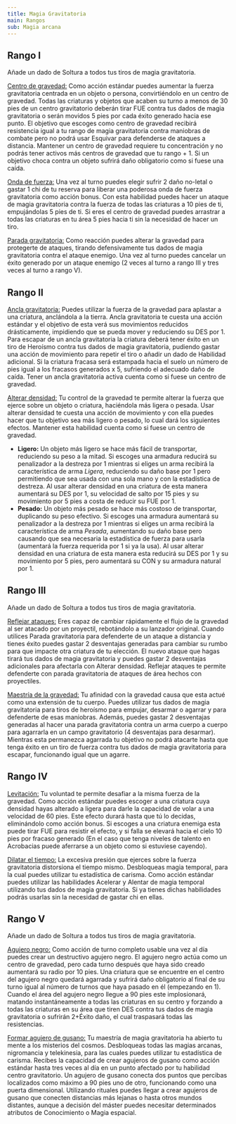 ```yaml
---
title: Magia Gravitatoria
main: Rangos
sub: Magia arcana
---
```


## Rango I

Añade un dado de Soltura a todos tus tiros de magia gravitatoria.

<u>Centro de gravedad:</u> Como acción estándar puedes aumentar la fuerza gravitatoria centrada en un objeto o persona, convirtiéndolo en un centro de gravedad. Todas las criaturas y objetos que acaben su turno a menos de 30 pies de un centro gravitatorio deberán tirar FUE contra tus dados de magia gravitatoria o serán movidos 5 pies por cada éxito generado hacia ese punto. El objetivo que escoges como centro de gravedad recibirá resistencia igual a tu rango de magia gravitatoria contra maniobras de combate pero no podrá usar Esquivar para defenderse de ataques a distancia. Mantener un centro de gravedad requiere tu concentración y no podrás tener activos más centros de gravedad que tu rango + 1. Si un objetivo choca contra un objeto sufrirá daño obligatorio como si fuese una caída.

<u>Onda de fuerza:</u> Una vez al turno puedes elegir sufrir 2 daño no-letal o gastar 1 chi de tu reserva para liberar una poderosa onda de fuerza gravitatoria como acción bonus. Con esta habilidad puedes hacer un ataque de magia gravitatoria contra la fuerza de todas las criaturas a 10 pies de ti, empujándolas 5 pies de ti. Si eres el centro de gravedad puedes arrastrar a todas las criaturas en tu área 5 pies hacia ti sin la necesidad de hacer un tiro.

<u>Parada gravitatoria:</u> Como reacción puedes alterar la gravedad para protegerte de ataques, tirando defensivamente tus dados de magia gravitatoria contra el ataque enemigo. Una vez al turno puedes cancelar un éxito generado por un ataque enemigo (2 veces al turno a rango III y tres veces al turno a rango V).

## Rango II

<u>Ancla gravitatoria:</u> Puedes utilizar la fuerza de la gravedad para aplastar a una criatura, anclándola a la tierra. Ancla gravitatoria te cuesta una acción estándar y el objetivo de esta verá sus movimientos reducidos drásticamente, impidiendo que se pueda mover y reduciendo su DES por 1. Para escapar de un ancla gravitatoria la criatura deberá tener éxito en un tiro de Heroísmo contra tus dados de magia gravitatoria, pudiendo gastar una acción de movimiento para repetir el tiro o añadir un dado de Habilidad adicional. Si la criatura fracasa será estampada hacia el suelo un número de pies igual a los fracasos generados x 5, sufriendo el adecuado daño de caída. Tener un ancla gravitatoria activa cuenta como si fuese un centro de gravedad.

<u>Alterar densidad:</u> Tu control de la gravedad te permite alterar la fuerza que ejerce sobre un objeto o criatura, haciéndola más ligera o pesada. Usar alterar densidad te cuesta una acción de movimiento y con ella puedes hacer que tu objetivo sea más ligero o pesado, lo cual dará los siguientes efectos. Mantener esta habilidad cuenta como si fuese un centro de gravedad.

- **Ligero:** Un objeto más ligero se hace más fácil de transportar, reduciendo su peso a la mitad. Si escoges una armadura reducirá su penalizador a la destreza por 1 mientras si eliges un arma recibirá la característica de arma *Ligera*, reduciendo su daño base por 1 pero permitiendo que sea usada con una sola mano y con la estadística de destreza. Al usar alterar densidad en una criatura de esta manera aumentará su DES por 1, su velocidad de salto por 15 pies y su movimiento por 5 pies a costa de reducir su FUE por 1.
- **Pesado:** Un objeto más pesado se hace más costoso de transportar, duplicando su peso efectivo. Si escoges una armadura aumentará su penalizador a la destreza por 1 mientras si eliges un arma recibirá la característica de arma *Pesada*, aumentando su daño base pero causando que sea necesaria la estadística de fuerza para usarla (aumentará la fuerza requerida por 1 si ya la usa). Al usar alterar densidad en una criatura de esta manera esta reducirá su DES por 1 y su movimiento por 5 pies, pero aumentará su CON y su armadura natural por 1.

## Rango III

Añade un dado de Soltura a todos tus tiros de magia gravitatoria.

<u>Reflejar ataques:</u> Eres capaz de cambiar rápidamente el flujo de la gravedad al ser atacado por un proyectil, rebotándolo a su lanzador original. Cuando utilices Parada gravitatoria para defenderte de un ataque a distancia y tienes éxito puedes gastar 2 desventajas generadas para cambiar su rumbo para que impacte otra criatura de tu elección. El nuevo ataque que hagas tirará tus dados de magia gravitatoria y puedes gastar 2 desventajas adicionales para afectarla con Alterar densidad. Reflejar ataques te permite defenderte con parada gravitatoria de ataques de área hechos con proyectiles.

<u>Maestría de la gravedad:</u> Tu afinidad con la gravedad causa que esta actué como una extensión de tu cuerpo. Puedes utilizar tus dados de magia gravitatoria para tiros de heroísmo para empujar, desarmar o agarrar y para defenderte de esas maniobras. Además, puedes gastar 2 desventajas generadas al hacer una parada gravitatoria contra un arma cuerpo a cuerpo para agarrarla en un campo gravitatorio (4 desventajas para desarmar). Mientras esta permanezca agarrada tu objetivo no podrá atacarte hasta que tenga éxito en un tiro de fuerza contra tus dados de magia gravitatoria para escapar, funcionando igual que un agarre.

## Rango IV

<u>Levitación:</u> Tu voluntad te permite desafiar a la misma fuerza de la gravedad. Como acción estándar puedes escoger a una criatura cuya densidad hayas alterado a ligera para darle la capacidad de volar a una velocidad de 60 pies. Este efecto durará hasta que tú lo decidas, eliminándolo como acción bonus. Si escoges a una criatura enemiga esta puede tirar FUE para resistir el efecto, y si falla se elevará hacia el cielo 10 pies por fracaso generado (En el caso que tenga niveles de talento en Acrobacias puede aferrarse a un objeto como si estuviese cayendo). 

<u>Dilatar el tiempo:</u> La excesiva presión que ejerces sobre la fuerza gravitatoria distorsiona el tiempo mismo. Desbloqueas magia temporal, para la cual puedes utilizar tu estadística de carisma. Como acción estándar puedes utilizar las habilidades Acelerar y Alentar de magia temporal utilizando tus dados de magia gravitatoria. Si ya tienes dichas habilidades podrás usarlas sin la necesidad de gastar chi en ellas.

## Rango V

Añade un dado de Soltura a todos tus tiros de magia gravitatoria.

<u>Agujero negro:</u> Como acción de turno completo usable una vez al día puedes crear un destructivo agujero negro. El agujero negro actúa como un centro de gravedad, pero cada turno después que haya sido creado aumentará su radio por 10 pies. Una criatura que se encuentre en el centro del agujero negro quedará agarrada y sufrirá daño obligatorio al final de su turno igual al número de turnos que haya pasado en él (empezando en 1). Cuando el área del agujero negro llegue a 90 pies este implosionará, matando instantáneamente a todas las criaturas en su centro y forzando a todas las criaturas en su área que tiren DES contra tus dados de magia gravitatoria o sufrirán 2+Éxito daño, el cual traspasará todas las resistencias.

<u>Formar agujero de gusano:</u> Tu maestría de magia gravitatoria ha abierto tu mente a los misterios del cosmos. Desbloqueas todas las magias arcanas, nigromancia y telekinesia, para las cuales puedes utilizar tu estadística de carisma. Recibes la capacidad de crear agujeros de gusano como acción estándar hasta tres veces al día en un punto afectado por tu habilidad centro gravitatorio. Un agujero de gusano conecta dos puntos que percibas localizados como máximo a 90 pies uno de otro, funcionando como una puerta dimensional. Utilizando rituales puedes llegar a crear agujeros de gusano que conecten distancias más lejanas o hasta otros mundos distantes, aunque a decisión del máster puedes necesitar determinados atributos de Conocimiento o Magia espacial.

